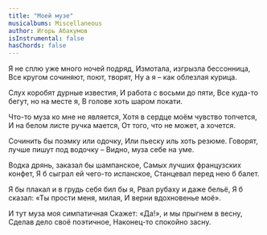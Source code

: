 ```yaml
---
title: "Моей музе"
musicalbums: Miscellaneous
author: Игорь Абакумов
isInstrumental: false
hasChords: false
---
```


Я не сплю уже много ночей подряд,
Измотала, изгрызла бессонница,
Все кругом сочиняют, поют, творят,
Ну а я – как облезлая курица.

Слух коробят дурные известия,
И работа с восьми до пяти, 
Все куда-то бегут, но на месте я,
В голове хоть шаром покати.

Что-то муза ко мне не является,
Хотя в сердце моём чувство топчется,
И на белом листе ручка мается,
От того, что не может, а хочется.

Сочинить бы поэмку или одочку,
Или пьеску иль хоть резюме.
Говорят, лучше пишут под водочку – 
Видно, муза себе на уме.

Водка дрянь, заказал бы шампанское,
Самых лучших французских конфет,
Я б сыграл ей чего-то испанское,
Станцевал перед нею б балет.

Я бы плакал и в грудь себя бил бы я,
Рвал рубаху и даже бельё,
Я б сказал: «Ты прости меня, милая,
И верни вдохновенье моё».

И тут муза моя симпатичная
Скажет: «Да!», и мы прыгнем в весну,
Сделав дело своё поэтичное,
Наконец-то спокойно засну.

